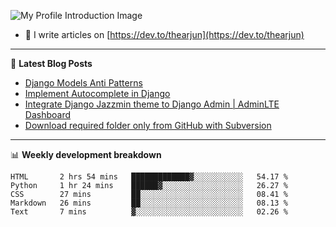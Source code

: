 ![My Profile Introduction Image](https://i.ibb.co/tLFZ15Q/gh.png)
- 📝 I write articles on [https://dev.to/thearjun](https://dev.to/thearjun)

-------

📕 **Latest Blog Posts**
<!-- BLOG-POST-LIST:START -->
- [Django Models Anti Patterns](https://dev.to/thearjun/django-models-anti-patterns-1ma1)
- [Implement Autocomplete in Django](https://dev.to/thearjun/implement-autocomplete-in-django-3h20)
- [Integrate Django Jazzmin theme to Django Admin | AdminLTE Dashboard](https://dev.to/thearjun/integrate-django-jazzmin-theme-to-django-admin-adminlte-dashboard-5aao)
- [Download required folder only from GitHub with Subversion](https://dev.to/thearjun/download-required-folder-only-from-github-with-subversion-2gpc)
<!-- BLOG-POST-LIST:END -->

-------

📊 **Weekly development breakdown**
<!--START_SECTION:waka-->
```text
HTML       2 hrs 54 mins   █████████████▓░░░░░░░░░░░   54.17 % 
Python     1 hr 24 mins    ██████▓░░░░░░░░░░░░░░░░░░   26.27 % 
CSS        27 mins         ██░░░░░░░░░░░░░░░░░░░░░░░   08.41 % 
Markdown   26 mins         ██░░░░░░░░░░░░░░░░░░░░░░░   08.13 % 
Text       7 mins          ▓░░░░░░░░░░░░░░░░░░░░░░░░   02.26 % 
```
<!--END_SECTION:waka-->
<img src='https://profile-counter.glitch.me/thearjun/count.svg' width='0px'>
